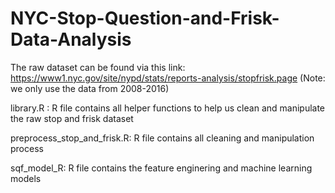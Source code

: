 # NYC-Stop-Question-and-Frisk-Data-Analysis
The raw dataset can be found via this link: https://www1.nyc.gov/site/nypd/stats/reports-analysis/stopfrisk.page (Note: we only use the data from 2008-2016)

library.R : R file contains all helper functions to help us clean and manipulate the raw stop and frisk dataset

preprocess_stop_and_frisk.R: R file contains all cleaning and manipulation process

sqf_model_R: R file contains the feature enginering and machine learning models
